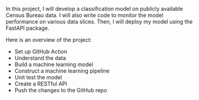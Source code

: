 In this project, I will develop a classification model on publicly available Census Bureau data. I will also write code to monitor the model performance on various data slices. Then, I will deploy my model using the FastAPI package.

Here is an overview of the project:
- Set up GitHub Action
- Understand the data
- Build a machine learning model
- Construct a machine learning pipeline
- Unit test the model
- Create a RESTful API
- Push the changes to the GitHub repo
